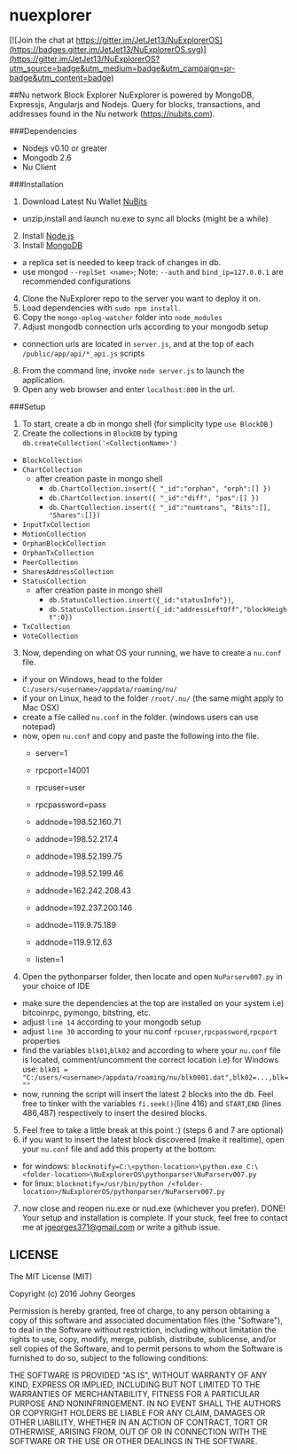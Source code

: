 nuexplorer
==========

[![Join the chat at https://gitter.im/JetJet13/NuExplorerOS](https://badges.gitter.im/JetJet13/NuExplorerOS.svg)](https://gitter.im/JetJet13/NuExplorerOS?utm_source=badge&utm_medium=badge&utm_campaign=pr-badge&utm_content=badge)

##Nu network Block Explorer
NuExplorer is powered by MongoDB, Expressjs, Angularjs and Nodejs. Query for blocks, transactions, and addresses found in the Nu network (https://nubits.com).

###Dependencies
- Nodejs v0.10 or greater
- Mongodb 2.6
- Nu Client

###Installation
1. Download Latest Nu Wallet [NuBits](https://nubits.com/download)
  - unzip,install and launch nu.exe to sync all blocks (might be a while)
2. Install [Node.js](https://nodejs.org/)
3. Install [MongoDB](https://mongodb.org/)
  - a replica set is needed to keep track of changes in db.
  - use mongod `--replSet <name>`; Note: `--auth` and `bind_ip=127.0.0.1` are recommended configurations
4. Clone the NuExplorer repo to the server you want to deploy it on.
5. Load dependencies with `sudo npm install`.
6. Copy the `mongo-oplog-watcher` folder into `node_modules`
7. Adjust mongodb connection urls according to your mongodb setup
  - connection urls are located in `server.js`, and at the top of each `/public/app/api/*_api.js` scripts 
8. From the command line, invoke `node server.js` to launch the application.
9. Open any web browser and enter `localhost:800` in the url. 

###Setup
1. To start, create a db in mongo shell (for simplicity type `use BlockDB` )
2. Create the collections in `BlockDB` by typing `db.createCollection('<CollectionName>')`
  - `BlockCollection`
  - `ChartCollection`
    - after creation paste in mongo shell
      - `db.ChartCollection.insert({ "_id":"orphan", "orph":[] })`
      - `db.ChartCollection.insert({ "_id":"diff", "pos":[] })`
      - `db.ChartCollection.insert({ "_id":"numtrans", "Bits":[], "Shares":[]})`
  - `InputTxCollection`
  - `MotionCollection`
  - `OrphanBlockCollection`
  - `OrphanTxCollection`
  - `PeerCollection`
  - `SharesAddressCollection`
  - `StatusCollection`
    - after creation paste in mongo shell 
      - `db.StatusCollection.insert({_id:"statusInfo"})`,
      - `db.StatusCollection.insert({_id:"addressLeftOff","blockHeight":0})`
  - `TxCollection`
  - `VoteCollection`
3. Now, depending on what OS your running, we have to create a `nu.conf` file.
  - if your on Windows, head to the folder `C:/users/<username>/appdata/roaming/nu/`
  - if your on Linux, head to the folder `/root/.nu/` (the same might apply to Mac OSX)
  - create a file called `nu.conf` in the folder. (windows users can use notepad)
  - now, open `nu.conf` and copy and paste the following into the file.
    - server=1                                                                      
                                                                                    
    - rpcport=14001                                                                       
    - rpcuser=user                                                                        
    - rpcpassword=pass                                                                    
                                                                                    
    - addnode=198.52.160.71                                                               
    - addnode=198.52.217.4                                                                
    - addnode=198.52.199.75                                                               
    - addnode=198.52.199.46                                                               
    - addnode=162.242.208.43                                                              
    - addnode=192.237.200.146                                                             
    - addnode=119.9.75.189                                                                
    - addnode=119.9.12.63                                                                 
    - listen=1 
4. Open the pythonparser folder, then locate and open `NuParserv007.py` in your choice of IDE
  - make sure the dependencies at the top are installed on your system i.e) bitcoinrpc, pymongo, bitstring, etc.
  - adjust `line 14` according to your mongodb setup
  - adjust `line 30` according to your nu.conf `rpcuser`,`rpcpassword`,`rpcport` properties
  - find the variables `blk01`,`blk02` and according to where your `nu.conf` file is located, comment/uncomment
    the correct location 
    i.e) for Windows use: `blk01 = "C:/users/<username>/appdata/roaming/nu/blk0001.dat",blk02=...,blk=""`
  - now, running the script will insert the latest 2 blocks into the db. Feel free to tinker with
    the variables `fi.seek()`(line 416) and `START`,`END` (lines 486,487) respectively to insert the desired blocks.
5. Feel free to take a little break at this point :) (steps 6 and 7 are optional)
6. if you want to insert the latest block discovered (make it realtime), open your `nu.conf` file and add this property 
at the bottom:
  - for windows: `blocknotify=C:\<python-location>\python.exe C:\<folder-location>\NuExplorerOS\pythonparser\NuParserv007.py`
  - for linux: `blocknotify=/usr/bin/python /<folder-location>/NuExplorerOS/pythonparser/NuParserv007.py`
7. now close and reopen nu.exe or nud.exe (whichever you prefer).
DONE! Your setup and installation is complete.
If your stuck, feel free to contact me at jgeorges371@gmail.com or write a github issue. 
 


LICENSE
----------------------------
The MIT License (MIT)

Copyright (c) 2016 Johny Georges

Permission is hereby granted, free of charge, to any person obtaining a copy of this software and associated documentation files (the "Software"), to deal in the Software without restriction, including without limitation the rights to use, copy, modify, merge, publish, distribute, sublicense, and/or sell copies of the Software, and to permit persons to whom the Software is furnished to do so, subject to the following conditions:

THE SOFTWARE IS PROVIDED "AS IS", WITHOUT WARRANTY OF ANY KIND, EXPRESS OR IMPLIED, INCLUDING BUT NOT LIMITED TO THE WARRANTIES OF MERCHANTABILITY, FITNESS FOR A PARTICULAR PURPOSE AND NONINFRINGEMENT. IN NO EVENT SHALL THE AUTHORS OR COPYRIGHT HOLDERS BE LIABLE FOR ANY CLAIM, DAMAGES OR OTHER LIABILITY, WHETHER IN AN ACTION OF CONTRACT, TORT OR OTHERWISE, ARISING FROM, OUT OF OR IN CONNECTION WITH THE SOFTWARE OR THE USE OR OTHER DEALINGS IN THE SOFTWARE.